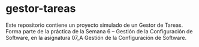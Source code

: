 # gestor-tareas
Este repositorio contiene un proyecto simulado de un Gestor de Tareas. Forma parte de la práctica de la Semana 6 – Gestión de la Configuración de Software, en la asignatura 07_A Gestión de la Configuración de Software.
